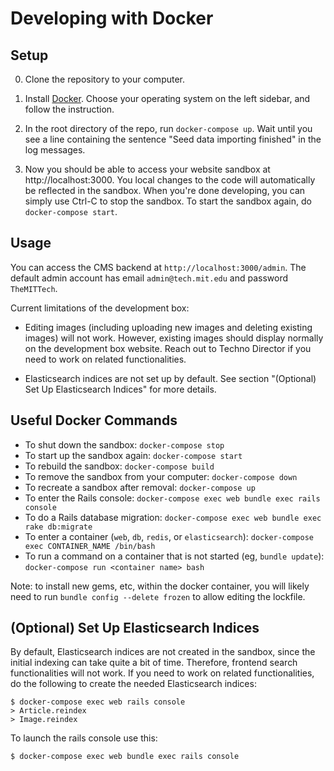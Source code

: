# Developing with Docker

## Setup

0. Clone the repository to your computer.

1. Install [Docker](https://docs.docker.com/install/). Choose your operating
system on the left sidebar, and follow the instruction.

2. In the root directory of the repo, run `docker-compose up`. Wait until you
see a line containing the sentence "Seed data importing finished" in the log
messages.

3. Now you should be able to access your website sandbox at
http://localhost:3000. You local changes to the code will automatically be
reflected in the sandbox. When you're done developing, you can simply use Ctrl-C
to stop the sandbox. To start the sandbox again, do `docker-compose start`.

## Usage

You can access the CMS backend at `http://localhost:3000/admin`. The default
admin account has email `admin@tech.mit.edu` and password `TheMITTech`.

Current limitations of the development box:

- Editing images (including uploading new images and deleting existing images)
  will not work. However, existing images should display normally on the
  development box website. Reach out to Techno Director if you need to work on
  related functionalities.

- Elasticsearch indices are not set up  by default. See section "(Optional) Set
  Up Elasticsearch Indices" for more details.

## Useful Docker Commands

- To shut down the sandbox: `docker-compose stop`
- To start up the sandbox again: `docker-compose start`
- To rebuild the sandbox: `docker-compose build`
- To remove the sandbox from your computer: `docker-compose down`
- To recreate a sandbox after removal: `docker-compose up`
- To enter the Rails console: `docker-compose exec web bundle exec rails console`
- To do a Rails database migration: `docker-compose exec web bundle exec rake db:migrate`
- To enter a container (`web`, `db`, `redis`, or `elasticsearch`):
`docker-compose exec CONTAINER_NAME /bin/bash`
- To run a command on a container that is not started (eg, `bundle update`): `docker-compose run <container name> bash`

Note: to install new gems, etc, within the docker container, you will likely need to run `bundle config --delete frozen` to allow editing the lockfile.

## (Optional) Set Up Elasticsearch Indices

By default, Elasticsearch indices are not created in the sandbox, since the
initial indexing can take quite a bit of time. Therefore, frontend search
functionalities will not work. If you need to work on related functionalities,
do the following to create the needed Elasticsearch indices:

```
$ docker-compose exec web rails console
> Article.reindex
> Image.reindex
```

To launch the rails console use this:

```
$ docker-compose exec web bundle exec rails console
```
